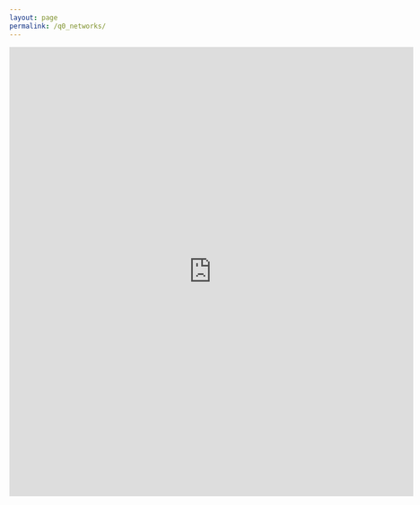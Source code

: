 ```yaml
---
layout: page
permalink: /q0_networks/
---
```

<iframe src="https://docs.google.com/forms/d/e/1FAIpQLScRf52tpyv4pMtwXatoME7rtyhcnhz3CefA9qOdQ9EGteWm3g/viewform?embedded=true" width="720" height="800" frameborder="0" marginheight="0" marginwidth="0">Wird geladen...</iframe>
